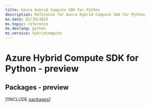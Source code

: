 ```yaml
---
title: Azure Hybrid Compute SDK for Python
description: Reference for Azure Hybrid Compute SDK for Python
ms.date: 01/30/2025
ms.topic: reference
ms.devlang: python
ms.service: hybridcompute
---
```

# Azure Hybrid Compute SDK for Python - preview
## Packages - preview
[!INCLUDE [packages](hybrid-compute-index.md)]